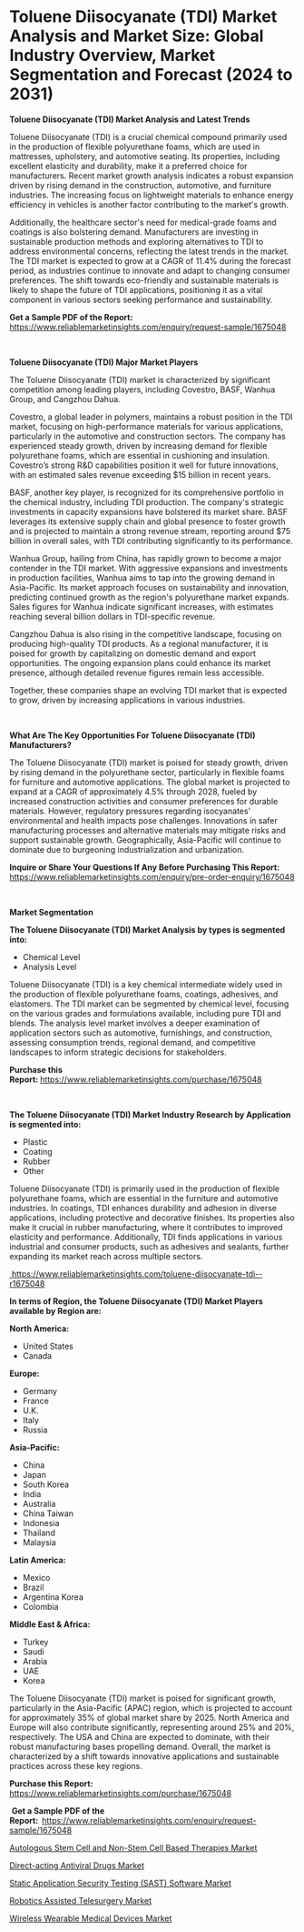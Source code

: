 <p><h1>Toluene Diisocyanate (TDI) Market Analysis and Market Size: Global Industry Overview, Market Segmentation and Forecast (2024 to 2031)</h1></p><p><strong>Toluene Diisocyanate (TDI) Market Analysis and Latest Trends</strong></p>
<p><p>Toluene Diisocyanate (TDI) is a crucial chemical compound primarily used in the production of flexible polyurethane foams, which are used in mattresses, upholstery, and automotive seating. Its properties, including excellent elasticity and durability, make it a preferred choice for manufacturers. Recent market growth analysis indicates a robust expansion driven by rising demand in the construction, automotive, and furniture industries. The increasing focus on lightweight materials to enhance energy efficiency in vehicles is another factor contributing to the market's growth.</p><p>Additionally, the healthcare sector's need for medical-grade foams and coatings is also bolstering demand. Manufacturers are investing in sustainable production methods and exploring alternatives to TDI to address environmental concerns, reflecting the latest trends in the market. The TDI market is expected to grow at a CAGR of 11.4% during the forecast period, as industries continue to innovate and adapt to changing consumer preferences. The shift towards eco-friendly and sustainable materials is likely to shape the future of TDI applications, positioning it as a vital component in various sectors seeking performance and sustainability.</p></p>
<p><strong>Get a Sample PDF of the Report:&nbsp;</strong> <a href="https://www.reliablemarketinsights.com/enquiry/request-sample/1675048?utm_campaign=1405&utm_medium=2&utm_source=Github&utm_content=ia&utm_term=10102024&utm_id=toluene-diisocyanate-tdi">https://www.reliablemarketinsights.com/enquiry/request-sample/1675048</a></p>
<p>&nbsp;</p>
<p><strong>Toluene Diisocyanate (TDI) Major Market Players</strong></p>
<p><p>The Toluene Diisocyanate (TDI) market is characterized by significant competition among leading players, including Covestro, BASF, Wanhua Group, and Cangzhou Dahua. </p><p>Covestro, a global leader in polymers, maintains a robust position in the TDI market, focusing on high-performance materials for various applications, particularly in the automotive and construction sectors. The company has experienced steady growth, driven by increasing demand for flexible polyurethane foams, which are essential in cushioning and insulation. Covestro’s strong R&D capabilities position it well for future innovations, with an estimated sales revenue exceeding $15 billion in recent years.</p><p>BASF, another key player, is recognized for its comprehensive portfolio in the chemical industry, including TDI production. The company's strategic investments in capacity expansions have bolstered its market share. BASF leverages its extensive supply chain and global presence to foster growth and is projected to maintain a strong revenue stream, reporting around $75 billion in overall sales, with TDI contributing significantly to its performance.</p><p>Wanhua Group, hailing from China, has rapidly grown to become a major contender in the TDI market. With aggressive expansions and investments in production facilities, Wanhua aims to tap into the growing demand in Asia-Pacific. Its market approach focuses on sustainability and innovation, predicting continued growth as the region's polyurethane market expands. Sales figures for Wanhua indicate significant increases, with estimates reaching several billion dollars in TDI-specific revenue.</p><p>Cangzhou Dahua is also rising in the competitive landscape, focusing on producing high-quality TDI products. As a regional manufacturer, it is poised for growth by capitalizing on domestic demand and export opportunities. The ongoing expansion plans could enhance its market presence, although detailed revenue figures remain less accessible.</p><p>Together, these companies shape an evolving TDI market that is expected to grow, driven by increasing applications in various industries.</p></p>
<p>&nbsp;</p>
<p><strong>What Are The Key Opportunities For Toluene Diisocyanate (TDI) Manufacturers?</strong></p>
<p><p>The Toluene Diisocyanate (TDI) market is poised for steady growth, driven by rising demand in the polyurethane sector, particularly in flexible foams for furniture and automotive applications. The global market is projected to expand at a CAGR of approximately 4.5% through 2028, fueled by increased construction activities and consumer preferences for durable materials. However, regulatory pressures regarding isocyanates' environmental and health impacts pose challenges. Innovations in safer manufacturing processes and alternative materials may mitigate risks and support sustainable growth. Geographically, Asia-Pacific will continue to dominate due to burgeoning industrialization and urbanization.</p></p>
<p><strong>Inquire or Share Your Questions If Any Before Purchasing This Report:</strong> <a href="https://www.reliablemarketinsights.com/enquiry/pre-order-enquiry/1675048?utm_campaign=1405&utm_medium=2&utm_source=Github&utm_content=ia&utm_term=10102024&utm_id=toluene-diisocyanate-tdi">https://www.reliablemarketinsights.com/enquiry/pre-order-enquiry/1675048</a></p>
<p>&nbsp;</p>
<p><strong>Market Segmentation</strong></p>
<p><strong>The Toluene Diisocyanate (TDI) Market Analysis by types is segmented into:</strong></p>
<p><ul><li>Chemical Level</li><li>Analysis Level</li></ul></p>
<p><p>Toluene Diisocyanate (TDI) is a key chemical intermediate widely used in the production of flexible polyurethane foams, coatings, adhesives, and elastomers. The TDI market can be segmented by chemical level, focusing on the various grades and formulations available, including pure TDI and blends. The analysis level market involves a deeper examination of application sectors such as automotive, furnishings, and construction, assessing consumption trends, regional demand, and competitive landscapes to inform strategic decisions for stakeholders.</p></p>
<p><strong>Purchase this Report:&nbsp;</strong><a href="https://www.reliablemarketinsights.com/purchase/1675048?utm_campaign=1405&utm_medium=2&utm_source=Github&utm_content=ia&utm_term=10102024&utm_id=toluene-diisocyanate-tdi">https://www.reliablemarketinsights.com/purchase/1675048</a></p>
<p>&nbsp;</p>
<p><strong>The Toluene Diisocyanate (TDI) Market Industry Research by Application is segmented into:</strong></p>
<p><ul><li>Plastic</li><li>Coating</li><li>Rubber</li><li>Other</li></ul></p>
<p><p>Toluene Diisocyanate (TDI) is primarily used in the production of flexible polyurethane foams, which are essential in the furniture and automotive industries. In coatings, TDI enhances durability and adhesion in diverse applications, including protective and decorative finishes. Its properties also make it crucial in rubber manufacturing, where it contributes to improved elasticity and performance. Additionally, TDI finds applications in various industrial and consumer products, such as adhesives and sealants, further expanding its market reach across multiple sectors.</p></p>
<p><a href="https://www.reliablemarketinsights.com/toluene-diisocyanate-tdi--r1675048?utm_campaign=1405&utm_medium=2&utm_source=Github&utm_content=ia&utm_term=10102024&utm_id=toluene-diisocyanate-tdi">&nbsp;https://www.reliablemarketinsights.com/toluene-diisocyanate-tdi--r1675048</a></p>
<p><strong>In terms of Region, the Toluene Diisocyanate (TDI) Market Players available by Region are:</strong></p>
<p>
    <p> <strong> North America: </strong>
        <ul>
            <li>United States</li>
            <li>Canada</li>
        </ul>
        </p> 
    <p> <strong> Europe: </strong>
        <ul>
            <li>Germany</li>
            <li>France</li>
            <li>U.K.</li>
            <li>Italy</li>
            <li>Russia</li>
        </ul>
        </p> 
    <p> <strong> Asia-Pacific: </strong>
        <ul>
            <li>China</li>
            <li>Japan</li>
            <li>South Korea</li>
            <li>India</li>
            <li>Australia</li>
            <li>China Taiwan</li>
            <li>Indonesia</li>
            <li>Thailand</li>
            <li>Malaysia</li>
        </ul>
        </p> 
    <p> <strong> Latin America: </strong>
        <ul>
            <li>Mexico</li>
            <li>Brazil</li>
            <li>Argentina Korea</li>
            <li>Colombia</li>
        </ul>
        </p> 
    <p> <strong> Middle East & Africa: </strong>
        <ul>
            <li>Turkey</li>
            <li>Saudi</li>
            <li>Arabia</li>
            <li>UAE</li>
            <li>Korea</li>
        </ul>
    </p>
    </p>
<p><p>The Toluene Diisocyanate (TDI) market is poised for significant growth, particularly in the Asia-Pacific (APAC) region, which is projected to account for approximately 35% of global market share by 2025. North America and Europe will also contribute significantly, representing around 25% and 20%, respectively. The USA and China are expected to dominate, with their robust manufacturing bases propelling demand. Overall, the market is characterized by a shift towards innovative applications and sustainable practices across these key regions.</p></p>
<p><strong>Purchase this Report: </strong><a href="https://www.reliablemarketinsights.com/purchase/1675048?utm_campaign=1405&utm_medium=2&utm_source=Github&utm_content=ia&utm_term=10102024&utm_id=toluene-diisocyanate-tdi">https://www.reliablemarketinsights.com/purchase/1675048</a></p>
<p>&nbsp;<strong>Get a Sample PDF of the Report:&nbsp;&nbsp;</strong><a href="https://www.reliablemarketinsights.com/enquiry/request-sample/1675048?utm_campaign=1405&utm_medium=2&utm_source=Github&utm_content=ia&utm_term=10102024&utm_id=toluene-diisocyanate-tdi">https://www.reliablemarketinsights.com/enquiry/request-sample/1675048</a></p>
<p><strong></strong></p>
<p><p><a href="https://www.linkedin.com/pulse/evolution-autologous-stem-cell-non-stem-based-therapies-market-whbje?utm_campaign=1405&utm_medium=2&utm_source=Github&utm_content=ia&utm_term=10102024&utm_id=toluene-diisocyanate-tdi">Autologous Stem Cell and Non-Stem Cell Based Therapies Market</a></p><p><a href="https://www.linkedin.com/pulse/direct-acting-antiviral-drugs-market-size-growth-industry-bml5e?utm_campaign=1405&utm_medium=2&utm_source=Github&utm_content=ia&utm_term=10102024&utm_id=toluene-diisocyanate-tdi">Direct-acting Antiviral Drugs Market</a></p><p><a href="https://github.com/lylyparadise/Market-Research-Report-List-5/blob/main/static-application-security-testing-sast-software-market.md?utm_campaign=1405&utm_medium=2&utm_source=Github&utm_content=ia&utm_term=10102024&utm_id=toluene-diisocyanate-tdi">Static Application Security Testing (SAST) Software Market</a></p><p><a href="https://www.linkedin.com/pulse/robotics-assisted-telesurgery-ecosystem-mapping-innovation-pcyge?utm_campaign=1405&utm_medium=2&utm_source=Github&utm_content=ia&utm_term=10102024&utm_id=toluene-diisocyanate-tdi">Robotics Assisted Telesurgery Market</a></p><p><a href="https://www.linkedin.com/pulse/global-wireless-wearable-medical-devices-market-focus-application-7vbhc?utm_campaign=1405&utm_medium=2&utm_source=Github&utm_content=ia&utm_term=10102024&utm_id=toluene-diisocyanate-tdi">Wireless Wearable Medical Devices Market</a></p></p>